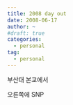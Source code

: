 ```yaml
---
title: 2008 day out
date: 2008-06-17
author: ~
#draft: true
categories:
  - personal
tag:
  - personal
---
```






부산대 본교에서

오른쪽에 SNP



 






